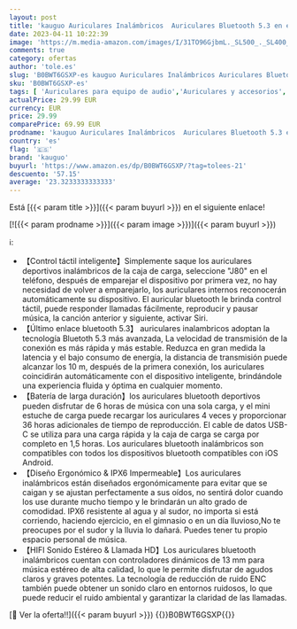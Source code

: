 ```yaml
---
layout: post
title: 'kauguo Auriculares Inalámbricos  Auriculares Bluetooth 5.3 en el oido HiFi Estéreo Toque Inteligente  36 Horas de reproducción  cancelación de Ruido ENC  IPX6 a Prueba de Agua  para iPhone Huawei'
date: 2023-04-11 10:22:39
image: 'https://m.media-amazon.com/images/I/31TO96GjbmL._SL500_._SL400_.jpg'
comments: true
category: ofertas
author: 'tole.es'
slug: 'B0BWT6GSXP-es kauguo Auriculares Inalámbricos Auriculares Bluetooth 5.3...'
sku: 'B0BWT6GSXP-es'
tags: [ 'Auriculares para equipo de audio','Auriculares y accesorios','Electrónica','iphone','kauguo','🇪🇸', ]
actualPrice: 29.99 EUR
currency: EUR
price: 29.99
comparePrice: 69.99 EUR
prodname: 'kauguo Auriculares Inalámbricos  Auriculares Bluetooth 5.3 en el oido HiFi Estéreo Toque Inteligente  36 Horas de reproducción  cancelación de Ruido ENC  IPX6 a Prueba de Agua  para iPhone Huawei'
country: 'es'
flag: '🇪🇸'
brand: 'kauguo'
buyurl: 'https://www.amazon.es/dp/B0BWT6GSXP/?tag=tolees-21'
descuento: '57.15'
average: '23.3233333333333'
---
```


Está [{{< param title >}}]({{< param buyurl >}}) en el siguiente enlace!

[![{{< param prodname >}}]({{< param image >}})]({{< param buyurl >}})

ℹ️:

- 【Control táctil inteligente】Simplemente saque los auriculares deportivos inalámbricos de la caja de carga, seleccione "J80" en el teléfono, después de emparejar el dispositivo por primera vez, no hay necesidad de volver a emparejarlo, los auriculares internos reconocerán automáticamente su dispositivo. El auricular bluetooth le brinda control táctil, puede responder llamadas fácilmente, reproducir y pausar música, la canción anterior y siguiente, activar Siri.
- 【Último enlace bluetooth 5.3】 auriculares inalambricos adoptan la tecnología Bluetoth 5.3 más avanzada, La velocidad de transmisión de la conexión es más rápida y más estable. Reduzca en gran medida la latencia y el bajo consumo de energía, la distancia de transmisión puede alcanzar los 10 m, después de la primera conexión, los auriculares coincidirán automáticamente con el dispositivo inteligente, brindándole una experiencia fluida y óptima en cualquier momento.
- 【Batería de larga duración】los auriculares bluetooth deportivos pueden disfrutar de 6 horas de música con una sola carga, y el mini estuche de carga puede recargar los auriculares 4 veces y proporcionar 36 horas adicionales de tiempo de reproducción. El cable de datos USB-C se utiliza para una carga rápida y la caja de carga se carga por completo en 1,5 horas. Los auriculares bluetooth inalámbricos son compatibles con todos los dispositivos bluetooth compatibles con iOS Android.
- 【Diseño Ergonómico & IPX6 Impermeable】Los auriculares inalámbricos están diseñados ergonómicamente para evitar que se caigan y se ajustan perfectamente a sus oídos, no sentirá dolor cuando los use durante mucho tiempo y le brindarán un alto grado de comodidad. IPX6 resistente al agua y al sudor, no importa si está corriendo, haciendo ejercicio, en el gimnasio o en un día lluvioso,No te preocupes por el sudor y la lluvia lo dañará. Puedes tener tu propio espacio personal de música.
- 【HIFI Sonido Estéreo & Llamada HD】Los auriculares bluetooth inalámbricos cuentan con controladores dinámicos de 13 mm para música estéreo de alta calidad, lo que le permite disfrutar de agudos claros y graves potentes. La tecnología de reducción de ruido ENC también puede obtener un sonido claro en entornos ruidosos, lo que puede reducir el ruido ambiental y garantizar la claridad de las llamadas.

[🛒 Ver la oferta!!]({{< param buyurl >}})
{{<world>}}B0BWT6GSXP{{</world>}}
